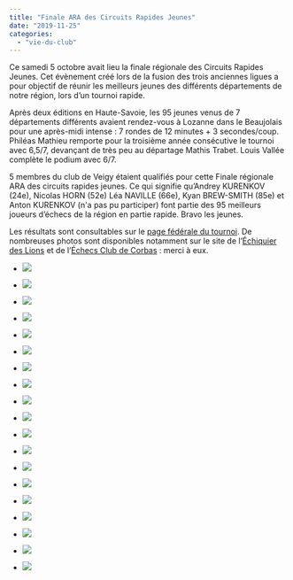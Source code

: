 ```yaml
---
title: "Finale ARA des Circuits Rapides Jeunes"
date: "2019-11-25"
categories: 
  - "vie-du-club"
---
```


Ce samedi 5 octobre avait lieu la finale régionale des Circuits Rapides Jeunes. Cet évènement créé lors de la fusion des trois anciennes ligues a pour objectif de réunir les meilleurs jeunes des différents départements de notre région, lors d’un tournoi rapide.

Après deux éditions en Haute-Savoie, les 95 jeunes venus de 7 départements différents avaient rendez-vous à Lozanne dans le Beaujolais pour une après-midi intense : 7 rondes de 12 minutes + 3 secondes/coup. Philéas Mathieu remporte pour la troisième année consécutive le tournoi avec 6,5/7, devançant de très peu au départage Mathis Trabet. Louis Vallée complète le podium avec 6/7.

5 membres du club de Veigy étaient qualifiés pour cette Finale régionale ARA des circuits rapides jeunes. Ce qui signifie qu’Andrey KURENKOV (24e), Nicolas HORN (52e) Léa NAVILLE (66e), Kyan BREW-SMITH (85e) et Anton KURENKOV (n'a pas pu participer) font partie des 95 meilleurs joueurs d’échecs de la région en partie rapide. Bravo les jeunes.

Les résultats sont consultables sur le [page fédérale du tournoi](http://www.echecs.asso.fr/FicheTournoi.aspx?Ref=49463). De nombreuses photos sont disponibles notamment sur le site de l’[Échiquier des Lions](https://www.echiquierdeslions.fr/2019/10/lozanne-2019-album-photo/) et de l’[Échecs Club de Corbas](http://www.echecsclubcorbas.fr/photos/index.php?/category/592) : merci à eux.

- ![](/wordpress-uploads/2019/11/WhatsApp-Image-2019-10-05-at-23.23.37-1024x768.jpeg)
    
- ![](/wordpress-uploads/2019/11/WhatsApp-Image-2019-10-05-at-23.25.151.jpeg)
    
- ![](/wordpress-uploads/2019/11/WhatsApp-Image-2019-10-05-at-23.25.152.jpeg)
    
- ![](/wordpress-uploads/2019/11/WhatsApp-Image-2019-10-05-at-23.25.153.jpeg)
    
- ![](/wordpress-uploads/2019/11/WhatsApp-Image-2019-10-05-at-23.25.15.jpeg)
    
- ![](/wordpress-uploads/2019/11/WhatsApp-Image-2019-10-05-at-23.25.451.jpeg)
    
- ![](/wordpress-uploads/2019/11/WhatsApp-Image-2019-10-05-at-23.25.452.jpeg)
    
- ![](/wordpress-uploads/2019/11/WhatsApp-Image-2019-10-05-at-23.25.453.jpeg)
    
- ![](/wordpress-uploads/2019/11/WhatsApp-Image-2019-10-05-at-23.25.45.jpeg)
    
- ![](/wordpress-uploads/2019/11/WhatsApp-Image-2019-10-05-at-23.26.061.jpeg)
    
- ![](/wordpress-uploads/2019/11/WhatsApp-Image-2019-10-05-at-23.26.062.jpeg)
    
- ![](/wordpress-uploads/2019/11/WhatsApp-Image-2019-10-05-at-23.26.063.jpeg)
    
- ![](/wordpress-uploads/2019/11/WhatsApp-Image-2019-10-05-at-23.26.06.jpeg)
    
- ![](/wordpress-uploads/2019/11/WhatsApp-Image-2019-10-05-at-23.26.441.jpeg)
    
- ![](/wordpress-uploads/2019/11/WhatsApp-Image-2019-10-05-at-23.26.442.jpeg)
    
- ![](/wordpress-uploads/2019/11/WhatsApp-Image-2019-10-05-at-23.26.443.jpeg)
    
- ![](/wordpress-uploads/2019/11/WhatsApp-Image-2019-10-05-at-23.26.44-768x1024.jpeg)
    
- ![](/wordpress-uploads/2019/11/WhatsApp-Image-2019-10-05-at-23.39.30-1024x768.jpeg)
    
- ![](/wordpress-uploads/2019/11/WhatsApp-Image-2019-10-05-at-23.40.28.jpeg)
